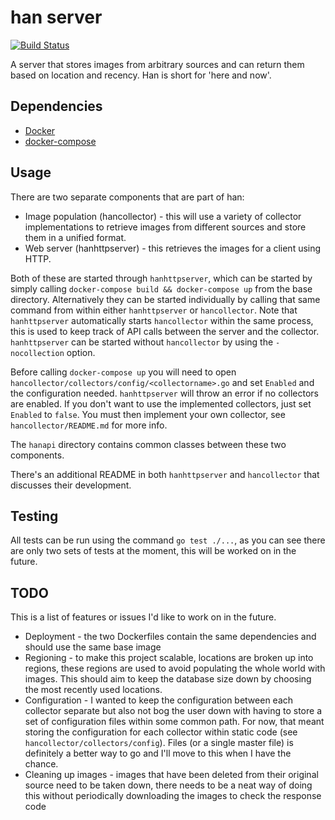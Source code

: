 # han server
[![Build Status](https://travis-ci.org/oliveroneill/hanserver.svg?branch=master)](https://travis-ci.org/oliveroneill/hanserver)

A server that stores images from arbitrary sources and can return them based on location and recency. Han is short for 'here and now'.

## Dependencies
* [Docker](https://docs.docker.com/engine/installation/)
* [docker-compose](https://docs.docker.com/compose/install/)

## Usage
There are two separate components that are part of han:
* Image population (hancollector) - this will use a variety of collector implementations to retrieve images from different sources and store them in a unified format.
* Web server (hanhttpserver) - this retrieves the images for a client using HTTP.

Both of these are started through `hanhttpserver`, which can be started by simply calling `docker-compose build && docker-compose up` from the base directory. Alternatively they can be started individually by calling that same command from within either `hanhttpserver` or `hancollector`.
Note that `hanhttpserver` automatically starts `hancollector` within the same process, this is used to keep track of API calls between the server and the collector. `hanhttpserver` can be started without `hancollector` by using the `-nocollection` option.

Before calling `docker-compose up` you will need to open `hancollector/collectors/config/<collectorname>.go` and set `Enabled` and the configuration needed.
`hanhttpserver` will throw an error if no collectors are enabled.
If you don't want to use the implemented collectors, just set `Enabled` to `false`. You must then implement your own collector, see `hancollector/README.md` for more info.

The `hanapi` directory contains common classes between these two components.

There's an additional README in both `hanhttpserver` and `hancollector` that discusses their development.

## Testing
All tests can be run using the command `go test ./...`, as you can see there are only two sets of tests at the moment, this will be worked on in the future.

## TODO
This is a list of features or issues I'd like to work on in the future.
* Deployment - the two Dockerfiles contain the same dependencies and should use the same base image
* Regioning - to make this project scalable, locations are broken up into regions, these regions are used to avoid populating the whole world with images. This should aim to keep the database size down by choosing the most recently used locations.
* Configuration - I wanted to keep the configuration between each collector separate but also not bog the user down with having to store a set of configuration files within some common path. For now, that meant storing the configuration for each collector within static code (see `hancollector/collectors/config`). Files (or a single master file) is definitely a better way to go and I'll move to this when I have the chance.
* Cleaning up images - images that have been deleted from their original source need to be taken down, there needs to be a neat way of doing this without periodically downloading the images to check the response code